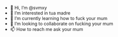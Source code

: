 - 👋 Hi, I’m @svmxy
- 👀 I’m interested in tua madre
- 🌱 I’m currently learning how to fuck your mum
- 💞️ I’m looking to collaborate on fucking your mum
- 📫 How to reach me ask your mum

<!---
svmxy/svmxy is a ✨ special ✨ repository because its `README.md` (this file) appears on your GitHub profile.
You can click the Preview link to take a look at your changes.
--->
